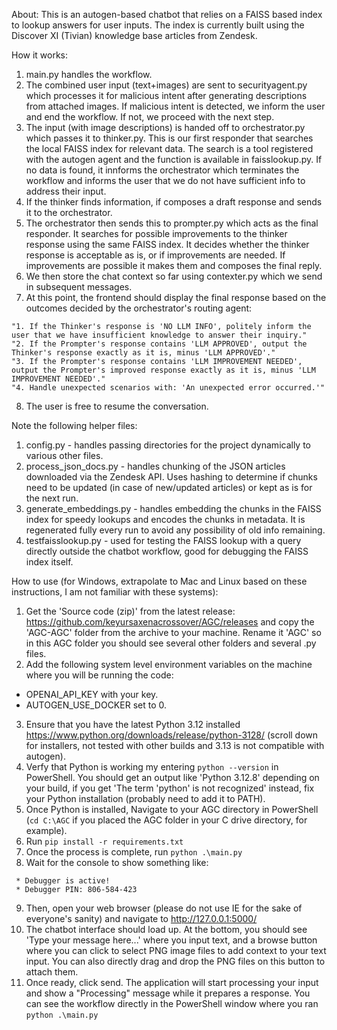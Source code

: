 About:
This is an autogen-based chatbot that relies on a FAISS based index to lookup answers for user inputs. The index is currently built using the Discover XI (Tivian) knowledge base articles from Zendesk.

How it works:
1. main.py handles the workflow.
2. The combined user input (text+images) are sent to securityagent.py which processes it for malicious intent after generating descriptions from attached images. If malicious intent is detected, we inform the user and end the workflow. If not, we proceed with the next step.
3. The input (with image descriptions) is handed off to orchestrator.py which passes it to thinker.py. This is our first responder that searches the local FAISS index for relevant data. The search is a tool registered with the autogen agent and the function is available in faisslookup.py. If no data is found, it innforms the orchestrator which terminates the workflow and informs the user that we do not have sufficient info to address their input.
4. If the thinker finds information, if composes a draft response and sends it to the orchestrator.
5. The orchestrator then sends this to prompter.py which acts as the final responder. It searches for possible improvements to the thinker response using the same FAISS index. It decides whether the thinker response is acceptable as is, or if improvements are needed. If improvements are possible it makes them and composes the final reply.
6. We then store the chat context so far using contexter.py which we send in subsequent messages.
7. At this point, the frontend should display the final response based on the outcomes decided by the orchestrator's routing agent:
```
"1. If the Thinker's response is 'NO LLM INFO', politely inform the user that we have insufficient knowledge to answer their inquiry."
"2. If the Prompter's response contains 'LLM APPROVED', output the Thinker's response exactly as it is, minus 'LLM APPROVED'."
"3. If the Prompter's response contains 'LLM IMPROVEMENT NEEDED', output the Prompter's improved response exactly as it is, minus 'LLM IMPROVEMENT NEEDED'."
"4. Handle unexpected scenarios with: 'An unexpected error occurred.'"
```
8. The user is free to resume the conversation.

Note the following helper files:
1. config.py - handles passing directories for the project dynamically to various other files.
2. process_json_docs.py - handles chunking of the JSON articles downloaded via the Zendesk API. Uses hashing to determine if chunks need to be updated (in case of new/updated articles) or kept as is for the next run.
3. generate_embeddings.py - handles embedding the chunks in the FAISS index for speedy lookups and encodes the chunks in metadata. It is regenerated fully every run to avoid any possibility of old info remaining.
4. testfaisslookup.py - used for testing the FAISS lookup with a query directly outside the chatbot workflow, good for debugging the FAISS index itself.

How to use (for Windows, extrapolate to Mac and Linux based on these instructions, I am not familiar with these systems):

1. Get the 'Source code (zip)' from the latest release: https://github.com/keyursaxenacrossover/AGC/releases and copy the 'AGC-AGC' folder from the archive to your machine. Rename it 'AGC' so in this AGC folder you should see several other folders and several .py files.
2. Add the following system level environment variables on the machine where you will be running the code:
- OPENAI_API_KEY with your key.
- AUTOGEN_USE_DOCKER set to 0.
3. Ensure that you have the latest Python 3.12 installed https://www.python.org/downloads/release/python-3128/ (scroll down for installers, not tested with other builds and 3.13 is not compatible with autogen).
4. Verfy that Python is working my entering `python --version` in PowerShell. You should get an output like 'Python 3.12.8' depending on your build, if you get 'The term 'python' is not recognized' instead, fix your Python installation (probably need to add it to PATH).
5. Once Python is installed, Navigate to your AGC directory in PowerShell (`cd C:\AGC` if you placed the AGC folder in your C drive directory, for example).
6. Run `pip install -r requirements.txt`
7. Once the process is complete, run `python .\main.py`
8. Wait for the console to show something like:
```
 * Debugger is active!
 * Debugger PIN: 806-584-423
 ```
 9. Then, open your web browser (please do not use IE for the sake of everyone's sanity) and navigate to http://127.0.0.1:5000/
 10. The chatbot interface should load up. At the bottom, you should see 'Type your message here...' where you input text, and a browse button where you can click to select PNG image files to add context to your text input. You can also directly drag and drop the PNG files on this button to attach them.
 11. Once ready, click send. The application will start processing your input and show a "Processing" message while it prepares a response. You can see the workflow directly in the PowerShell window where you ran `python .\main.py`